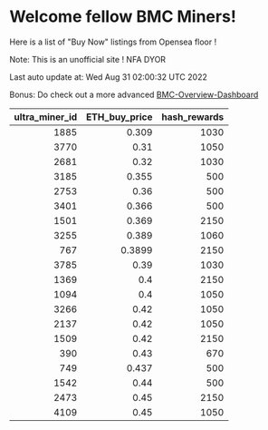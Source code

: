 # Welcome fellow BMC Miners!
Here is a list of "Buy Now" listings from Opensea floor !

Note: This is an unofficial site ! NFA DYOR

Last auto update at: Wed Aug 31 02:00:32 UTC 2022

Bonus: Do check out a more advanced [BMC-Overview-Dashboard](https://dune.com/defifunk/BMC-Overview-Dashboard)


|   ultra_miner_id |   ETH_buy_price |   hash_rewards |
|-----------------:|----------------:|---------------:|
|             1885 |          0.309  |           1030 |
|             3770 |          0.31   |           1050 |
|             2681 |          0.32   |           1030 |
|             3185 |          0.355  |            500 |
|             2753 |          0.36   |            500 |
|             3401 |          0.366  |            500 |
|             1501 |          0.369  |           2150 |
|             3255 |          0.389  |           1060 |
|              767 |          0.3899 |           2150 |
|             3785 |          0.39   |           1030 |
|             1369 |          0.4    |           2150 |
|             1094 |          0.4    |           1050 |
|             3266 |          0.42   |           1050 |
|             2137 |          0.42   |           1050 |
|             1509 |          0.42   |           2150 |
|              390 |          0.43   |            670 |
|              749 |          0.437  |            500 |
|             1542 |          0.44   |            500 |
|             2473 |          0.45   |           2150 |
|             4109 |          0.45   |           1050 |